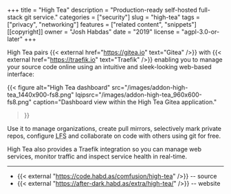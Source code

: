 +++
title = "High Tea"
description = "Production-ready self-hosted full-stack git service."
categories = ["security"]
slug = "high-tea"
tags = ["privacy", "networking"]
features = ["related content", "snippets"]
[[copyright]]
  owner = "Josh Habdas"
  date = "2019"
  license = "agpl-3.0-or-later"
+++

High Tea pairs {{< external href="https://gitea.io" text="Gitea" />}} with {{< external href="https://traefik.io" text="Traefik" />}} enabling you to manage your source code online using an intuitive and sleek-looking web-based interface:

{{< figure alt="High Tea dashboard"
  src="/images/addon-high-tea_1440x900-fs8.png"
  lqipsrc="/images/addon-high-tea_960x600-fs8.png"
  caption="Dashboard view within the High Tea Gitea application."
>}}

Use it to manage organizations, create pull mirrors, selectively mark private repos, configure <abbr title="Large File Storage">LFS</abbr> and collaborate on code with others using git for free.

High Tea also provides a Traefik integration so you can manage web services, monitor traffic and inspect service health in real-time.

---

- {{< external "https://code.habd.as/comfusion/high-tea" />}} -- source
- {{< external "https://after-dark.habd.as/extra/high-tea/" />}} -- website
